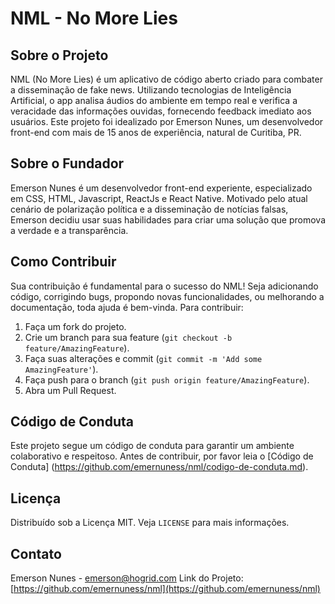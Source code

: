 # NML - No More Lies

## Sobre o Projeto
NML (No More Lies) é um aplicativo de código aberto criado para combater a disseminação de fake news. Utilizando tecnologias de Inteligência Artificial, o app analisa áudios do ambiente em tempo real e verifica a veracidade das informações ouvidas, fornecendo feedback imediato aos usuários. Este projeto foi idealizado por Emerson Nunes, um desenvolvedor front-end com mais de 15 anos de experiência, natural de Curitiba, PR.

## Sobre o Fundador
Emerson Nunes é um desenvolvedor front-end experiente, especializado em CSS, HTML, Javascript, ReactJs e React Native. Motivado pelo atual cenário de polarização política e a disseminação de notícias falsas, Emerson decidiu usar suas habilidades para criar uma solução que promova a verdade e a transparência.

## Como Contribuir
Sua contribuição é fundamental para o sucesso do NML! Seja adicionando código, corrigindo bugs, propondo novas funcionalidades, ou melhorando a documentação, toda ajuda é bem-vinda. Para contribuir:
1. Faça um fork do projeto.
2. Crie um branch para sua feature (`git checkout -b feature/AmazingFeature`).
3. Faça suas alterações e commit (`git commit -m 'Add some AmazingFeature'`).
4. Faça push para o branch (`git push origin feature/AmazingFeature`).
5. Abra um Pull Request.

## Código de Conduta
Este projeto segue um código de conduta para garantir um ambiente colaborativo e respeitoso. Antes de contribuir, por favor leia o [Código de Conduta] (https://github.com/emernuness/nml/codigo-de-conduta.md).

## Licença
Distribuído sob a Licença MIT. Veja `LICENSE` para mais informações.

## Contato
Emerson Nunes - emerson@hogrid.com
Link do Projeto: [https://github.com/emernuness/nml](https://github.com/emernuness/nml)


